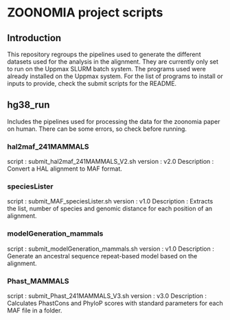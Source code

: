 # ZOONOMIA project scripts 

## Introduction

This repository regroups the pipelines used to generate the different datasets used for the analysis in the alignment.
They are currently only set to run on the Uppmax SLURM batch system.
The programs used were already installed on the Uppmax system.
For the list of programs to install or inputs to provide, check the submit scripts for the README.

## hg38_run

Includes the pipelines used for processing the data for the zoonomia paper on human.
There can be some errors, so check before running. 

### hal2maf_241MAMMALS
script : submit_hal2maf_241MAMMALS_V2.sh
version : v2.0
Description : Convert a HAL alignment to MAF format. 

### speciesLister
script : submit_MAF_speciesLister.sh
version : v1.0
Description : Extracts the list, number of species and genomic distance for each position of an alignment.

### modelGeneration_mammals
script : submit_modelGeneration_mammals.sh
version : v1.0
Description : Generate an ancestral sequence repeat-based model based on the alignment.

### Phast_MAMMALS
script : submit_Phast_241MAMMALS_V3.sh
version : v3.0
Description : Calculates PhastCons and PhyloP scores with standard parameters for each MAF file in a folder.


